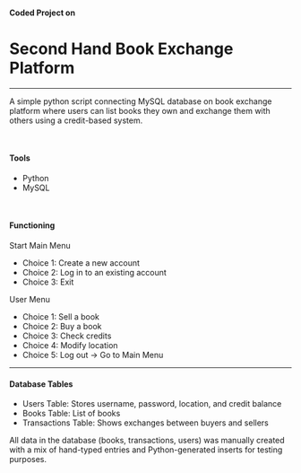 <h4>Coded Project on </h4>
<h1>Second Hand Book Exchange Platform</h1>
<hr>
<p>A simple python script connecting MySQL database on book exchange platform where users can list books they own and exchange them with others using a credit-based system.</p>
<br>
<h4>Tools</h4>
<ul>
<li>Python</li>
<li>MySQL</li>
</ul>
<br>
<h4>Functioning</h4>
<p>Start
Main Menu
<ul>
<li>Choice 1: Create a new account</li>
<li>Choice 2: Log in to an existing account</li>
<li>Choice 3: Exit</li>
</ul>
</p>
<p>User Menu
<ul>
<li>Choice 1: Sell a book</li>
<li>Choice 2: Buy a book</li>
<li>Choice 3: Check credits</li>
<li>Choice 4: Modify location</li>
<li>Choice 5: Log out → Go to Main Menu</li>
</ul>
</p>
<hr>
<h4>Database Tables</h4>
<p>
<ul>
<li>Users Table: Stores username, password, location, and credit balance</li>
<li>Books Table: List of books </li>
<li>Transactions Table: Shows exchanges between buyers and sellers</li>
</ul>
All data in the database (books, transactions, users) was manually created with a mix of hand-typed entries and Python-generated inserts for testing purposes.
</p>